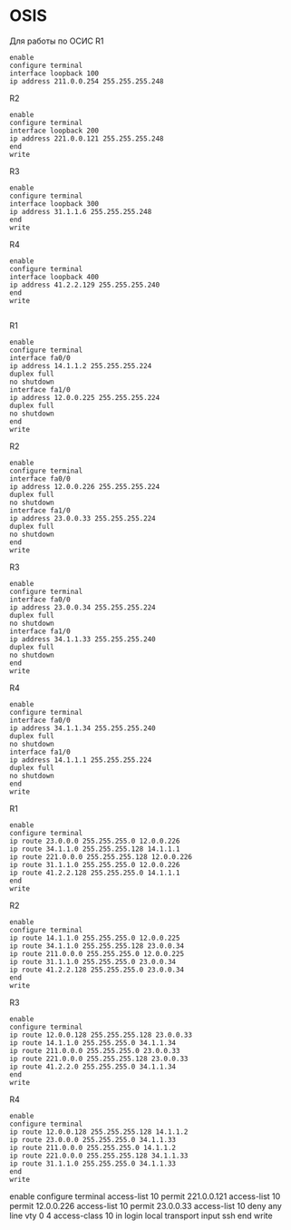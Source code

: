 # OSIS
Для работы по ОСИС
R1
```text
enable
configure terminal
interface loopback 100
ip address 211.0.0.254 255.255.255.248

```
R2
```text
enable
configure terminal
interface loopback 200
ip address 221.0.0.121 255.255.255.248
end
write

```
R3
```text
enable
configure terminal
interface loopback 300
ip address 31.1.1.6 255.255.255.248
end
write

```
R4
```text
enable
configure terminal
interface loopback 400
ip address 41.2.2.129 255.255.255.240
end
write


```


R1
```text
enable
configure terminal
interface fa0/0
ip address 14.1.1.2 255.255.255.224
duplex full
no shutdown
interface fa1/0
ip address 12.0.0.225 255.255.255.224
duplex full
no shutdown
end
write
```

R2
```text
enable
configure terminal
interface fa0/0
ip address 12.0.0.226 255.255.255.224
duplex full
no shutdown
interface fa1/0
ip address 23.0.0.33 255.255.255.224
duplex full
no shutdown
end
write
```

R3
```text
enable
configure terminal
interface fa0/0
ip address 23.0.0.34 255.255.255.224
duplex full
no shutdown
interface fa1/0
ip address 34.1.1.33 255.255.255.240
duplex full
no shutdown
end
write
```

R4
```text
enable
configure terminal
interface fa0/0
ip address 34.1.1.34 255.255.255.240
duplex full
no shutdown
interface fa1/0
ip address 14.1.1.1 255.255.255.224
duplex full
no shutdown
end
write
```

R1
```text
enable
configure terminal
ip route 23.0.0.0 255.255.255.0 12.0.0.226
ip route 34.1.1.0 255.255.255.128 14.1.1.1
ip route 221.0.0.0 255.255.255.128 12.0.0.226
ip route 31.1.1.0 255.255.255.0 12.0.0.226
ip route 41.2.2.128 255.255.255.0 14.1.1.1
end
write
```

R2
```text
enable
configure terminal
ip route 14.1.1.0 255.255.255.0 12.0.0.225
ip route 34.1.1.0 255.255.255.128 23.0.0.34
ip route 211.0.0.0 255.255.255.0 12.0.0.225
ip route 31.1.1.0 255.255.255.0 23.0.0.34
ip route 41.2.2.128 255.255.255.0 23.0.0.34
end
write
```

R3
```text
enable
configure terminal
ip route 12.0.0.128 255.255.255.128 23.0.0.33
ip route 14.1.1.0 255.255.255.0 34.1.1.34
ip route 211.0.0.0 255.255.255.0 23.0.0.33
ip route 221.0.0.0 255.255.255.128 23.0.0.33
ip route 41.2.2.0 255.255.255.0 34.1.1.34
end
write
```

R4
```text
enable
configure terminal
ip route 12.0.0.128 255.255.255.128 14.1.1.2
ip route 23.0.0.0 255.255.255.0 34.1.1.33
ip route 211.0.0.0 255.255.255.0 14.1.1.2
ip route 221.0.0.0 255.255.255.128 34.1.1.33
ip route 31.1.1.0 255.255.255.0 34.1.1.33
end
write
```


enable
configure terminal
access-list 10 permit 221.0.0.121
access-list 10 permit 12.0.0.226
access-list 10 permit 23.0.0.33
access-list 10 deny any
line vty 0 4
access-class 10 in
login local
transport input ssh
end
write
